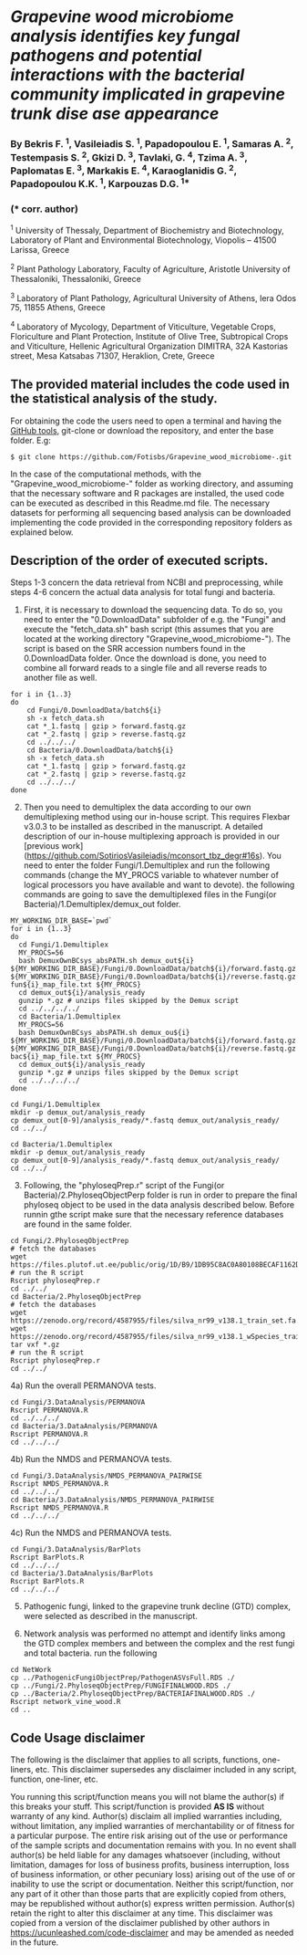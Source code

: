 # ***Grapevine wood microbiome analysis identifies key fungal pathogens and potential interactions with the bacterial community implicated in grapevine trunk dise ase appearance***
### By Bekris F. <sup>1</sup>, Vasileiadis S. <sup>1</sup>, Papadopoulou E. <sup>1</sup>, Samaras A. <sup>2</sup>, Testempasis S. <sup>2</sup>, Gkizi D. <sup>3</sup>, Tavlaki, G. <sup>4</sup>, Tzima A. <sup>3</sup>, Paplomatas E. <sup>3</sup>, Markakis E. <sup>4</sup>, Karaoglanidis G. <sup>2</sup>, Papadopoulou K.K. <sup>1</sup>, Karpouzas D.G. <sup>1*</sup>

### (\* corr. author)


<sup>1</sup> University of Thessaly, Department of Biochemistry and Biotechnology, Laboratory of Plant and Environmental Biotechnology, Viopolis – 41500 Larissa, Greece

<sup>2</sup> Plant Pathology Laboratory, Faculty of Agriculture, Aristotle University of Thessaloniki, Thessaloniki, Greece

<sup>3</sup> Laboratory of Plant Pathology, Agricultural University of Athens, Iera Odos 75, 11855 Athens, Greece

<sup>4</sup> Laboratory of Mycology, Department of Viticulture, Vegetable Crops, Floriculture and Plant Protection, Institute of Olive Tree, Subtropical Crops and Viticulture, Hellenic Agricultural Organization DIMITRA, 32A Kastorias street, Mesa Katsabas 71307, Heraklion, Crete, Greece



## The provided material includes the code used in the statistical analysis of the study.

For obtaining the code the users need to open a terminal and having the [GitHub tools](https://github.com/git-guides/install-git), git-clone or download the repository, and enter the base folder. E.g:

```
$ git clone https://github.com/Fotisbs/Grapevine_wood_microbiome-.git
```

In the case of the computational methods, with the "Grapevine_wood_microbiome-" folder as working directory, and assuming that the necessary software and R packages are installed, the used code can be executed as described in this Readme.md file. The necessary datasets for performing all sequencing based analysis can be downloaded implementing the code provided in the corresponding repository folders as explained below.

## Description of the order of executed scripts.

Steps 1-3 concern the data retrieval from NCBI and preprocessing, while steps 4-6 concern the actual data analysis for total fungi and bacteria. 

1) First, it is necessary to download the sequencing data.
To do so, you need to enter the "0.DownloadData" subfolder of e.g. the "Fungi" and execute the "fetch_data.sh" bash script (this assumes that you are located at the working directory "Grapevine_wood_microbiome-").
The script is based on the SRR accession numbers found in the 0.DownloadData folder.
Once the download is done, you need to combine all forward reads to a single file and all reverse reads to another file as well.
```
for i in {1..3}
do
	cd Fungi/0.DownloadData/batch${i}
	sh -x fetch_data.sh
	cat *_1.fastq | gzip > forward.fastq.gz
	cat *_2.fastq | gzip > reverse.fastq.gz
	cd ../../../
	cd Bacteria/0.DownloadData/batch${i}
	sh -x fetch_data.sh
	cat *_1.fastq | gzip > forward.fastq.gz
	cat *_2.fastq | gzip > reverse.fastq.gz
	cd ../../../
done
```

2) Then you need to demultiplex the data according to our own demultiplexing method using our in-house script.
This requires Flexbar v3.0.3 to be installed as described in the manuscript.
A detailed description of our in-house multiplexing approach is provided in our [previous work] (https://github.com/SotiriosVasileiadis/mconsort_tbz_degr#16s).
You need to enter the folder Fungi/1.Demultiplex and run the following commands (change the MY_PROCS variable to whatever number of logical processors you have available and want to devote).
the following commands are going to save the demultiplexed files in the Fungi(or Bacteria)/1.Demultiplex/demux_out folder.
```
MY_WORKING_DIR_BASE=`pwd`
for i in {1..3}
do
  cd Fungi/1.Demultiplex
  MY_PROCS=56
  bash DemuxOwnBCsys_absPATH.sh demux_out${i} ${MY_WORKING_DIR_BASE}/Fungi/0.DownloadData/batch${i}/forward.fastq.gz ${MY_WORKING_DIR_BASE}/Fungi/0.DownloadData/batch${i}/reverse.fastq.gz fun${i}_map_file.txt ${MY_PROCS}
  cd demux_out${i}/analysis_ready
  gunzip *.gz # unzips files skipped by the Demux script
  cd ../../../../
  cd Bacteria/1.Demultiplex
  MY_PROCS=56
  bash DemuxOwnBCsys_absPATH.sh demux_ou${i} ${MY_WORKING_DIR_BASE}/Fungi/0.DownloadData/batch${i}/forward.fastq.gz ${MY_WORKING_DIR_BASE}/Fungi/0.DownloadData/batch${i}/reverse.fastq.gz bac${i}_map_file.txt ${MY_PROCS}
  cd demux_out${i}/analysis_ready
  gunzip *.gz # unzips files skipped by the Demux script
  cd ../../../../
done

cd Fungi/1.Demultiplex
mkdir -p demux_out/analysis_ready
cp demux_out[0-9]/analysis_ready/*.fastq demux_out/analysis_ready/
cd ../../

cd Bacteria/1.Demultiplex
mkdir -p demux_out/analysis_ready
cp demux_out[0-9]/analysis_ready/*.fastq demux_out/analysis_ready/
cd ../../
```
3) Following, the "phyloseqPrep.r" script of the Fungi(or Bacteria)/2.PhyloseqObjectPerp folder is run in order to prepare the final phyloseq object to be used in the data analysis described below. Before runnin gthe script make sure that the necessary reference databases are found in the same folder.
```
cd Fungi/2.PhyloseqObjectPrep
# fetch the databases
wget https://files.plutof.ut.ee/public/orig/1D/B9/1DB95C8AC0A80108BECAF1162D761A8D379AF43E2A4295A3EF353DD1632B645B.gz
# run the R script
Rscript phyloseqPrep.r
cd ../../
cd Bacteria/2.PhyloseqObjectPrep
# fetch the databases
wget https://zenodo.org/record/4587955/files/silva_nr99_v138.1_train_set.fa.gz
wget https://zenodo.org/record/4587955/files/silva_nr99_v138.1_wSpecies_train_set.fa.gz
tar vxf *.gz
# run the R script
Rscript phyloseqPrep.r
cd ../../
```
4a) Run the overall PERMANOVA tests.
```
cd Fungi/3.DataAnalysis/PERMANOVA
Rscript PERMANOVA.R
cd ../../../
cd Bacteria/3.DataAnalysis/PERMANOVA
Rscript PERMANOVA.R
cd ../../../
```
4b) Run the NMDS and PERMANOVA tests.
```
cd Fungi/3.DataAnalysis/NMDS_PERMANOVA_PAIRWISE
Rscript NMDS_PERMANOVA.R
cd ../../../
cd Bacteria/3.DataAnalysis/NMDS_PERMANOVA_PAIRWISE
Rscript NMDS_PERMANOVA.R
cd ../../../
```
4c) Run the NMDS and PERMANOVA tests.
```
cd Fungi/3.DataAnalysis/BarPlots
Rscript BarPlots.R
cd ../../../
cd Bacteria/3.DataAnalysis/BarPlots
Rscript BarPlots.R
cd ../../../
```

5) Pathogenic fungi, linked to the grapevine trunk decline (GTD) complex, were selected as described in the manuscript.

6) Network analysis was performed no attempt and identify links among the GTD complex members and between the complex and the rest fungi and total bacteria. run the following

```
cd NetWork
cp ../PathogenicFungiObjectPrep/PathogenASVsFull.RDS ./
cp ../Fungi/2.PhyloseqObjectPrep/FUNGIFINALWOOD.RDS ./
cp ../Bacteria/2.PhyloseqObjectPrep/BACTERIAFINALWOOD.RDS ./
Rscript network_vine_wood.R
cd ..
```


## Code Usage disclaimer<a name="disclaimer"></a>

The following is the disclaimer that applies to all scripts, functions, one-liners, etc. This disclaimer supersedes any disclaimer included in any script, function, one-liner, etc.

You running this script/function means you will not blame the author(s) if this breaks your stuff. This script/function is provided **AS IS** without warranty of any kind. Author(s) disclaim all implied warranties including, without limitation, any implied warranties of merchantability or of fitness for a particular purpose. The entire risk arising out of the use or performance of the sample scripts and documentation remains with you. In no event shall author(s) be held liable for any damages whatsoever (including, without limitation, damages for loss of business profits, business interruption, loss of business information, or other pecuniary loss) arising out of the use of or inability to use the script or documentation. Neither this script/function, nor any part of it other than those parts that are explicitly copied from others, may be republished without author(s) express written permission. Author(s) retain the right to alter this disclaimer at any time. This disclaimer was copied from a version of the disclaimer published by other authors in https://ucunleashed.com/code-disclaimer and may be amended as needed in the future.

